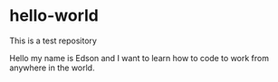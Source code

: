 # hello-world
This is a test repository


Hello my name is Edson and I want to learn how to code to work from anywhere in the world.
